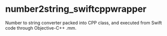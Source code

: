 # number2string_swiftcppwrapper
Number to string converter packed into CPP class, and executed from Swift code through Objective-C++ .mm.
